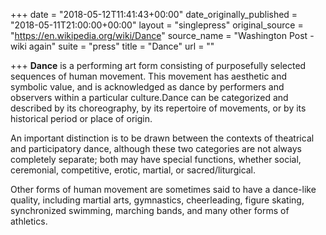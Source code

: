 +++
date = "2018-05-12T11:41:43+00:00"
date_originally_published = "2018-05-11T21:00:00+00:00"
layout = "singlepress"
original_source = "https://en.wikipedia.org/wiki/Dance"
source_name = "Washington Post - wiki again"
suite = "press"
title = "Dance"
url = ""

+++
**Dance** is a performing art form consisting of purposefully selected sequences of human movement. This movement has aesthetic and symbolic value, and is acknowledged as dance by performers and observers within a particular culture.Dance can be categorized and described by its choreography, by its repertoire of movements, or by its historical period or place of origin.

An important distinction is to be drawn between the contexts of theatrical and participatory dance, although these two categories are not always completely separate; both may have special functions, whether social, ceremonial, competitive, erotic, martial, or sacred/liturgical. 

Other forms of human movement are sometimes said to have a dance-like quality, including martial arts, gymnastics, cheerleading, figure skating, synchronized swimming, marching bands, and many other forms of athletics.